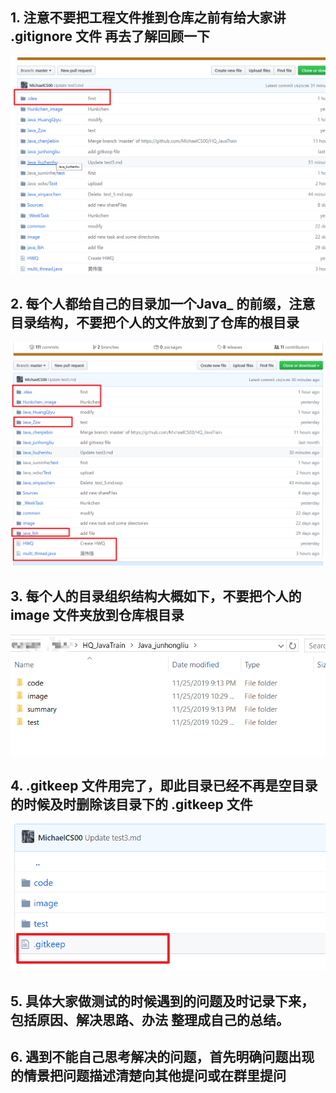 ## 1. 注意不要把工程文件推到仓库之前有给大家讲 .gitignore 文件 再去了解回顾一下

![image-20191125222728514](../image/image-20191125222728514.png)

## 2. 每个人都给自己的目录加一个Java_ 的前缀，注意目录结构，不要把个人的文件放到了仓库的根目录

![image-20191125222712073](../image/image-20191125222712073.png)

## 3. 每个人的目录组织结构大概如下，不要把个人的 image 文件夹放到仓库根目录

*![image-20191125223020719](../image/image-20191125223020719.png)*

## 4. .gitkeep 文件用完了，即此目录已经不再是空目录的时候及时删除该目录下的 .gitkeep 文件

*![image-20191125223059162](../image/image-20191125223059162.png)*

## 5. 具体大家做测试的时候遇到的问题及时记录下来，包括原因、解决思路、办法 整理成自己的总结。



## 6. 遇到不能自己思考解决的问题，首先明确问题出现的情景把问题描述清楚向其他提问或在群里提问
